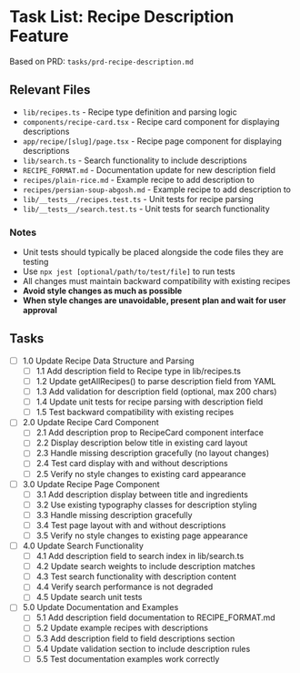 # Task List: Recipe Description Feature

Based on PRD: `tasks/prd-recipe-description.md`

## Relevant Files

- `lib/recipes.ts` - Recipe type definition and parsing logic
- `components/recipe-card.tsx` - Recipe card component for displaying descriptions
- `app/recipe/[slug]/page.tsx` - Recipe page component for displaying descriptions
- `lib/search.ts` - Search functionality to include descriptions
- `RECIPE_FORMAT.md` - Documentation update for new description field
- `recipes/plain-rice.md` - Example recipe to add description to
- `recipes/persian-soup-abgosh.md` - Example recipe to add description to
- `lib/__tests__/recipes.test.ts` - Unit tests for recipe parsing
- `lib/__tests__/search.test.ts` - Unit tests for search functionality

### Notes

- Unit tests should typically be placed alongside the code files they are testing
- Use `npx jest [optional/path/to/test/file]` to run tests
- All changes must maintain backward compatibility with existing recipes
- **Avoid style changes as much as possible**
- **When style changes are unavoidable, present plan and wait for user approval**

## Tasks

- [ ] 1.0 Update Recipe Data Structure and Parsing
  - [ ] 1.1 Add description field to Recipe type in lib/recipes.ts
  - [ ] 1.2 Update getAllRecipes() to parse description field from YAML
  - [ ] 1.3 Add validation for description field (optional, max 200 chars)
  - [ ] 1.4 Update unit tests for recipe parsing with description field
  - [ ] 1.5 Test backward compatibility with existing recipes

- [ ] 2.0 Update Recipe Card Component
  - [ ] 2.1 Add description prop to RecipeCard component interface
  - [ ] 2.2 Display description below title in existing card layout
  - [ ] 2.3 Handle missing description gracefully (no layout changes)
  - [ ] 2.4 Test card display with and without descriptions
  - [ ] 2.5 Verify no style changes to existing card appearance

- [ ] 3.0 Update Recipe Page Component
  - [ ] 3.1 Add description display between title and ingredients
  - [ ] 3.2 Use existing typography classes for description styling
  - [ ] 3.3 Handle missing description gracefully
  - [ ] 3.4 Test page layout with and without descriptions
  - [ ] 3.5 Verify no style changes to existing page appearance

- [ ] 4.0 Update Search Functionality
  - [ ] 4.1 Add description field to search index in lib/search.ts
  - [ ] 4.2 Update search weights to include description matches
  - [ ] 4.3 Test search functionality with description content
  - [ ] 4.4 Verify search performance is not degraded
  - [ ] 4.5 Update search unit tests

- [ ] 5.0 Update Documentation and Examples
  - [ ] 5.1 Add description field documentation to RECIPE_FORMAT.md
  - [ ] 5.2 Update example recipes with descriptions
  - [ ] 5.3 Add description field to field descriptions section
  - [ ] 5.4 Update validation section to include description rules
  - [ ] 5.5 Test documentation examples work correctly 